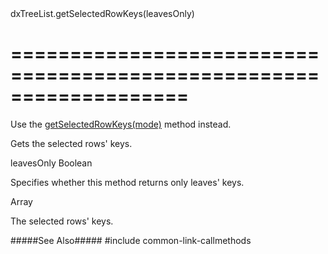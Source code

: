 <!--id-->dxTreeList.getSelectedRowKeys(leavesOnly)<!--/id-->
<!--dep--><!--/dep-->
===================================================================
===================================================================

<!--deprecated-->
Use the [getSelectedRowKeys(mode)](/Documentation/ApiReference/UI_Widgets/dxTreeList/Methods/#getSelectedRowKeysmode) method instead.
<!--/deprecated--><!--shortDescription-->
Gets the selected rows' keys. 
<!--/shortDescription-->

<!--paramName1-->leavesOnly<!--/paramName1-->
<!--paramType1-->Boolean<!--/paramType1-->
<!--paramDescription1-->
Specifies whether this method returns only leaves' keys.
<!--/paramDescription1-->

<!--returnType-->Array<any><!--/returnType-->
<!--returnDescription-->
The selected rows' keys.
<!--/returnDescription-->

<!--fullDescription-->
#####See Also#####
#include common-link-callmethods
<!--/fullDescription-->